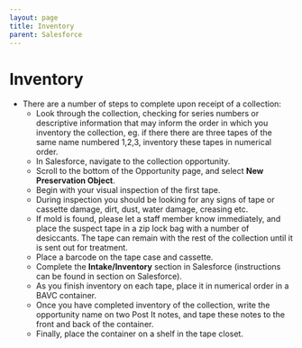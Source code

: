 ```yaml
---
layout: page
title: Inventory
parent: Salesforce
---
```



# Inventory

* There are a number of steps to complete upon receipt of a collection:
    - Look through the collection, checking for series numbers or descriptive information that may inform the order in which you inventory the collection, eg. if there there are three tapes of the same name numbered 1,2,3, inventory these tapes in numerical order.
    - In Salesforce, navigate to the collection opportunity.
    - Scroll to the bottom of the Opportunity page, and select **New Preservation Object**.
    - Begin with your visual inspection of the first tape.
    - During inspection you should be looking for any signs of tape or cassette damage, dirt, dust, water damage, creasing etc.
    - If mold is found, please let a staff member know immediately, and place the suspect tape in a zip lock bag with a number of desiccants. The tape can remain with the rest of the collection until it is sent out for treatment.
    - Place a barcode on the tape case and cassette.
    - Complete the **Intake/Inventory** section in Salesforce (instructions can be found in section on Salesforce).
    - As you finish inventory on each tape, place it in numerical order in a BAVC container.
    - Once you have completed inventory of the collection, write the opportunity name on two Post It notes, and tape these notes to the front and back of the container.
    - Finally, place the container on a shelf in the tape closet.
